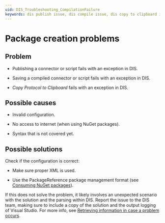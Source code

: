 ```yaml
---
uid: DIS_Troubleshooting_CompilationFailure
keywords: dis publish issue, dis compile issue, dis copy to clipboard issue
---
```


# Package creation problems

## Problem

- Publishing a connector or script fails with an exception in DIS.

- Saving a compiled connector or script fails with an exception in DIS.

- *Copy Protocol to Clipboard* fails with an exception in DIS.

## Possible causes

- Invalid configuration.

- No access to internet (when using NuGet packages).

- Syntax that is not covered yet.

## Possible solutions

Check if the configuration is correct:

- Make sure proper XML is used.

- Use the PackageReference package management format (see [Consuming NuGet packages](xref:Consuming_NuGet)).

If this does not solve the problem, it likely involves an unexpected scenario with the solution and the parsing within DIS. Report the issue to the DIS team, making sure to include a copy of the solution and the output logging of Visual Studio. For more info, see [Retrieving information in case a problem occurs](xref:DIS_Troubleshooting_RetrieveInformation).
